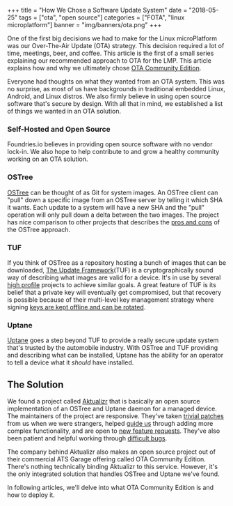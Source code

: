 +++
title = "How We Chose a Software Update System"
date = "2018-05-25"
tags = ["ota", "open source"]
categories = ["FOTA", "linux microplatform"]
banner = "img/banners/ota.png"
+++

One of the first big decisions we had to make for the Linux microPlatform was our Over-The-Air Update (OTA) strategy. This decision required a lot of time, meetings, beer, and coffee. This article is the first of a small series explaining our recommended approach to OTA for the LMP. This article explains how and why we ultimately chose [OTA Community Edition](https://github.com/advancedtelematic/ota-community-edition).
<!--more-->

Everyone had thoughts on what they wanted from an OTA system. This was no surprise, as most of us have backgrounds in traditional embedded Linux, Android, and Linux distros. We also firmly believe in using open source software that's secure by design. With all that in mind, we established a list of things we wanted in an OTA solution.

### Self-Hosted and Open Source

Foundries.io believes in providing open source software with no vendor lock-in. We also hope to help contribute to and grow a healthy community working on an OTA solution.

### OSTree

[OSTree](https://ostree.readthedocs.io/en/latest/) can be thought of as Git for system images. An OSTree client can "pull" down a specific image from an OSTree server by telling it which SHA it wants. Each update to a system will have a new SHA and the "pull" operation will only pull down a delta between the two images. The project has nice comparison to other projects that describes the [pros and cons](https://ostree.readthedocs.io/en/latest/manual/related-projects/) of the OSTree approach.


### TUF

If you think of OSTree as a repository hosting a bunch of images that can be downloaded, [The Update Framework](https://theupdateframework.github.io/)(TUF) is a cryptographically sound way of describing what images are valid for a device. It's in use by several [high profile](https://theupdateframework.github.io/adoptions.html) projects to achieve similar goals. A great feature of TUF is its belief that a private key will eventually get compromised, but that recovery is possible because of their multi-level key management strategy where signing [keys are kept offline and can be rotated](https://docs.atsgarage.com/prod/rotating-signing-keys.html).

### Uptane

[Uptane](https://uptane.github.io/) goes a step beyond TUF to provide a really secure update system that's trusted by the automobile industry. With OSTree and TUF providing and describing what can be installed, Uptane has the ability for an operator to tell a device what it *should* have installed.

## The Solution

We found a project called [Aktualizr](https://github.com/advancedtelematic/aktualizr/) that is basically an open source implementation of an OSTree and Uptane daemon for a managed device. The maintainers of the project are responsive. They've taken [trivial patches](https://github.com/advancedtelematic/aktualizr/pull/606) from us when we were strangers, helped [guide us](https://github.com/advancedtelematic/aktualizr/pull/767) through adding more complex functionality, and are open to [new feature requests](https://github.com/advancedtelematic/aktualizr/issues/771). They've also been patient and helpful working through [difficult bugs](https://github.com/advancedtelematic/ota-tuf/issues/184).

The company behind Aktualizr also makes an open source project out of their commercial ATS Garage offering called OTA Community Edition. There's nothing technically binding Aktualizr to this service. However, it's the only integrated solution that handles OSTree and Uptane we've found.

In following articles, we'll delve into what OTA Community Edition is and how to deploy it.
